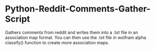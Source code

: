 # Python-Reddit-Comments-Gather-Script
Gathers comments from reddit and writes them into a .txt file in an association map format. You can then use the .txt file in wolfram alpha classify() function to create more association maps.

